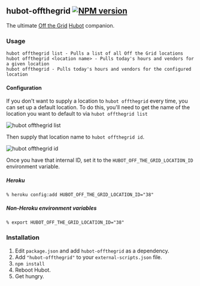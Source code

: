 ## hubot-offthegrid [![NPM version](https://badge.fury.io/js/hubot-offthegrid.png)](http://badge.fury.io/js/hubot-offthegrid)

The ultimate [Off the Grid](http://offthegridsf.com/) [Hubot](https://github.com/github/hubot) companion.

### Usage

    hubot offthegrid list - Pulls a list of all Off the Grid locations
    hubot offthegrid <location name> - Pulls today's hours and vendors for a given location
    hubot offthegrid - Pulls today's hours and vendors for the configured location

#### Configuration

If you don't want to supply a location to `hubot offthegrid` every time, you can set up a default location. To do this, you'll need to get the name of the location you want to default to via `hubot offthegrid list`

![hubot offthegrid list](https://raw.githubusercontent.com/jonursenbach/hubot-offthegrid/master/img/list.png)

Then supply that location name to `hubot offthegrid id`.

![hubot offthegrid id](https://raw.githubusercontent.com/jonursenbach/hubot-offthegrid/master/img/location-id.png)

Once you have that internal ID, set it to the `HUBOT_OFF_THE_GRID_LOCATION_ID` environment variable.

##### Heroku

    % heroku config:add HUBOT_OFF_THE_GRID_LOCATION_ID="38"

##### Non-Heroku environment variables

    % export HUBOT_OFF_THE_GRID_LOCATION_ID="38"

### Installation
1. Edit `package.json` and add `hubot-offthegrid` as a dependency.
2. Add `"hubot-offthegrid"` to your `external-scripts.json` file.
3. `npm install`
4. Reboot Hubot.
5. Get hungry.
